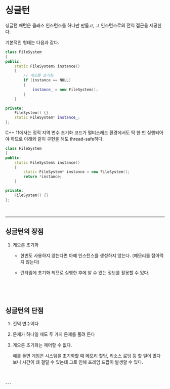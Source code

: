 # 싱글턴
싱글턴 패턴은 클래스 인스턴스를 하나만 만들고, 그 인스턴스로의 전역 접근을 제공한다.

기본적인 형태는 다음과 같다.
```c++
class FileSystem
{
public:
	static FileSystem& instance()
	{
		// 게으른 초기화
		if (instance == NULL)
		{
			instance_ = new FileSystem();
		}
	}

private:
	FileSystem() {}
	static FileSystem* instance_;
};
```


C++ 11에서는 정적 지역 변수 초기화 코드가 멀티스레드 환경에서도 딱 한 번 실행되어야 하므로 아래와 같이 구현을 해도 thread-safe하다.
```c++
class FileSystem
{
public:
	static FileSystem& instance()
	{
		static FileSystem* instance = new FileSystem();
		return *instance;
	}

private:
	FileSystem() {}
};
```
</br>

---
## **싱글턴의 장점**
1. 게으른 초기화  
    - 한번도 사용하지 않는다면 아예 인스턴스를 생성하지 않는다. (메모리를 잡아먹지 않는다)  

    - 런타임에 초기화 되므로 실행한 후에 알 수 있는 정보를 활용할 수 있다.
</br>
</br>
</br>

## **싱글턴의 단점**
1. 전역 변수이다

2. 문제가 하나일 때도 두 가지 문제를 풀려 든다  

3. 게으른 초기화는 제어할 수 없다.  

    예를 들면 게임은 시스템을 초기화할 때 메모리 할당, 리소스 로딩 등 할 일이 많다 보니 시간이 꽤 걸릴 수 있는데 그로 인해 프레임 드랍이 발생할 수 있다.
</br>
</br>
---
